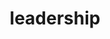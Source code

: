 ---
title: leadership
description: A selection of leadership topics
#image: music.png

# Badge style
#style:
#    background: "#2a9d8f"
#    color: "#fff"
---